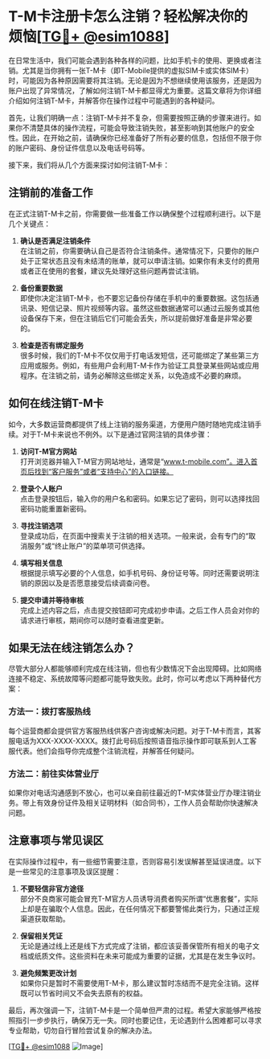 # T-M卡注册卡怎么注销？轻松解决你的烦恼[[TG💪+ @esim1088](https://t.me/s/esim1088)]

在日常生活中，我们可能会遇到各种各样的问题，比如手机卡的使用、更换或者注销。尤其是当你拥有一张T-M卡（即T-Mobile提供的虚拟SIM卡或实体SIM卡）时，可能因为各种原因需要将其注销。无论是因为不想继续使用该服务，还是因为账户出现了异常情况，了解如何注销T-M卡都显得尤为重要。这篇文章将为你详细介绍如何注销T-M卡，并解答你在操作过程中可能遇到的各种疑问。

首先，让我们明确一点：注销T-M卡并不复杂，但需要按照正确的步骤来进行。如果你不清楚具体的操作流程，可能会导致注销失败，甚至影响到其他账户的安全性。因此，在开始之前，请确保你已经准备好了所有必要的信息，包括但不限于你的账户密码、身份证件信息以及电话号码等。

接下来，我们将从几个方面来探讨如何注销T-M卡：

## 注销前的准备工作

在正式注销T-M卡之前，你需要做一些准备工作以确保整个过程顺利进行。以下是几个关键点：

1. **确认是否满足注销条件**  
   在注销之前，你需要确认自己是否符合注销条件。通常情况下，只要你的账户处于正常状态且没有未结清的账单，就可以申请注销。如果你有未支付的费用或者正在使用的套餐，建议先处理好这些问题再尝试注销。

2. **备份重要数据**  
   即使你决定注销T-M卡，也不要忘记备份存储在手机中的重要数据。这包括通讯录、短信记录、照片视频等内容。虽然这些数据通常可以通过云服务或其他设备保存下来，但在注销后它们可能会丢失，所以提前做好准备是非常必要的。

3. **检查是否有绑定服务**  
   很多时候，我们的T-M卡不仅仅用于打电话发短信，还可能绑定了某些第三方应用或服务。例如，有些用户会利用T-M卡作为验证工具登录某些网站或应用程序。在注销之前，请务必解除这些绑定关系，以免造成不必要的麻烦。

## 如何在线注销T-M卡

如今，大多数运营商都提供了线上注销的服务渠道，方便用户随时随地完成注销手续。对于T-M卡来说也不例外。以下是通过官网注销的具体步骤：

1. **访问T-M官方网站**  
   打开浏览器并输入T-M官方网站地址，通常是“www.t-mobile.com”。进入首页后找到“客户服务”或者“支持中心”的入口链接。

2. **登录个人账户**  
   点击登录按钮后，输入你的用户名和密码。如果忘记了密码，则可以选择找回密码功能重置新密码。

3. **寻找注销选项**  
   登录成功后，在页面中搜索关于注销的相关选项。一般来说，会有专门的“取消服务”或“终止账户”的菜单项可供选择。

4. **填写相关信息**  
   根据提示填写必要的个人信息，如手机号码、身份证号等。同时还需要说明注销的原因以及是否愿意接受后续调查问卷。

5. **提交申请并等待审核**  
   完成上述内容之后，点击提交按钮即可完成初步申请。之后工作人员会对你的请求进行审核，期间你可以随时查看进度更新。

## 如果无法在线注销怎么办？

尽管大部分人都能够顺利完成在线注销，但也有少数情况下会出现障碍。比如网络连接不稳定、系统故障等问题都可能导致失败。此时，你可以考虑以下两种替代方案：

### 方法一：拨打客服热线
每个运营商都会提供官方客服热线供客户咨询或解决问题。对于T-M卡而言，其客服电话为XXX-XXXX-XXXX。拨打此号码后按照语音指示操作即可联系到人工客服代表。他们会指导你完成整个注销流程，并解答任何疑问。

### 方法二：前往实体营业厅
如果你对电话沟通感到不放心，也可以亲自前往最近的T-M实体营业厅办理注销业务。带上有效身份证件及相关证明材料（如合同书），工作人员会帮助你快速解决问题。

## 注意事项与常见误区

在实际操作过程中，有一些细节需要注意，否则容易引发误解甚至延误进度。以下是一些常见的注意事项及误区提醒：

1. **不要轻信非官方途径**  
   部分不良商家可能会冒充T-M官方人员诱导消费者购买所谓“优惠套餐”，实际上却是在骗取个人信息。因此，在任何情况下都要警惕此类行为，只通过正规渠道获取帮助。

2. **保留相关凭证**  
   无论是通过线上还是线下方式完成了注销，都应该妥善保管所有相关的电子文档或纸质文件。这些资料在未来可能成为重要的证据，尤其是在发生争议时。

3. **避免频繁更改计划**  
   如果你只是暂时不需要使用T-M卡，那么建议暂时冻结而不是完全注销。这样既可以节省时间又不会失去原有的权益。

最后，再次强调一下，注销T-M卡是一个简单但严肃的过程。希望大家能够严格按照指引一步步执行，确保万无一失。同时也要记住，无论遇到什么困难都可以寻求专业帮助，切勿自行冒险尝试复杂的解决办法。

[[TG💪+ @esim1088](https://t.me/s/esim1088) ![Image](https://i.postimg.cc/4NQfJmqS/Snipaste-2025-05-13-00-14-12.png)]